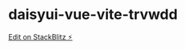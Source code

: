 # daisyui-vue-vite-trvwdd

[Edit on StackBlitz ⚡️](https://stackblitz.com/edit/daisyui-vue-vite-trvwdd)
